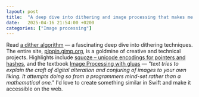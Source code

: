 ```yaml
---
layout: post
title:  "A deep dive into dithering and image processing that makes me want to rebuild it in swift for the web"
date:   2025-04-16 21:54:00 +0200
categories: ["Image processing"]
---
```

Read [a dither algorithm](https://pippin.gimp.org/a_dither/) — a fascinating deep dive into dithering techniques. The entire site, [pippin.gimp.org](https://pippin.gimp.org/), is a goldmine of creative and technical projects. Highlights include [squoze – unicode encodings for pointers and hashes](https://squoze.org), and the textbook [Image Processing with gluas](https://pippin.gimp.org/image-processing/) — *"text tries to explain the craft of digital alteration and conjuring of images to your own liking. It attempts doing so from a programmers mind-set rather than a mathematical one."*  I'd love to create something similar in Swift and make it accessible on the web.
